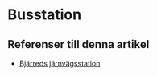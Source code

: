 # Busstation

## Referenser till denna artikel

* [Bjärreds järnvägsstation](bjärreds%20järnvägsstation)
